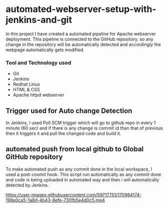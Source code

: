 # automated-webserver-setup-with-jenkins-and-git

In this project I have created a automated pipeline for Apache webserver deployment. This pipeline is connected to the GitHub repository, so any change in the repository will be automatically detected and accordingly the webpage automatically gets modified. 

### Tool and Technology  used
* Git
* Jenkins
* Redhat Linux
* HTML & CSS
* Apache httpd webserver


## Trigger used for Auto change Detection
In Jenkins, I used Poll SCM trigger which will go to github repo in every 1 minute (60 sec) and if there is any change is commit id than that of previous then it triggers it and pull the changed code and build it.

## automated push from local github to Global GitHub repository
To make automated push as any commit done in the local workspace, I used a post-coomit hook. This script run automatically as any commit done and code is being uploaded in automated way and then i will automatically detected by Jenkins.





https://user-images.githubusercontent.com/59717751/170964174-198a0ca5-1a8d-4b43-8efe-730fb5e4d0c5.mp4

